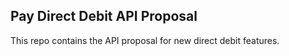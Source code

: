 ## Pay Direct Debit API Proposal

This repo contains the API proposal for new direct debit features.